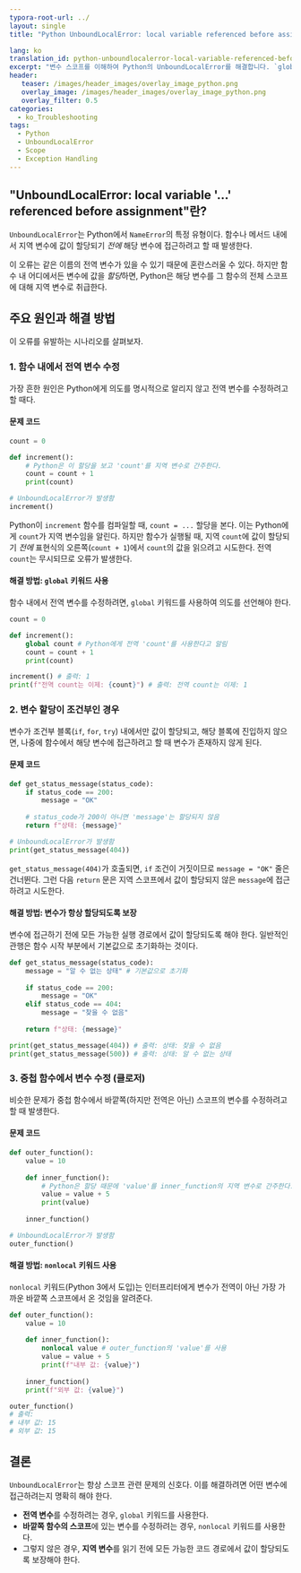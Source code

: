 ```yaml
---
typora-root-url: ../
layout: single
title: "Python UnboundLocalError: local variable referenced before assignment 해결 방법"

lang: ko
translation_id: python-unboundlocalerror-local-variable-referenced-before-assignment
excerpt: "변수 스코프를 이해하여 Python의 UnboundLocalError를 해결합니다. `global` 및 `nonlocal` 키워드를 사용하거나, 변수가 접근되기 전에 항상 함수 스코프 내에서 값이 할당되도록 하는 방법을 배웁니다."
header:
   teaser: /images/header_images/overlay_image_python.png
   overlay_image: /images/header_images/overlay_image_python.png
   overlay_filter: 0.5
categories:
  - ko_Troubleshooting
tags:
  - Python
  - UnboundLocalError
  - Scope
  - Exception Handling
---
```


## "UnboundLocalError: local variable '...' referenced before assignment"란?

`UnboundLocalError`는 Python에서 `NameError`의 특정 유형이다. 함수나 메서드 내에서 지역 변수에 값이 할당되기 *전에* 해당 변수에 접근하려고 할 때 발생한다.

이 오류는 같은 이름의 전역 변수가 있을 수 있기 때문에 혼란스러울 수 있다. 하지만 함수 내 어디에서든 변수에 값을 *할당*하면, Python은 해당 변수를 그 함수의 전체 스코프에 대해 지역 변수로 취급한다.

## 주요 원인과 해결 방법

이 오류를 유발하는 시나리오를 살펴보자.

### 1. 함수 내에서 전역 변수 수정

가장 흔한 원인은 Python에게 의도를 명시적으로 알리지 않고 전역 변수를 수정하려고 할 때다.

#### 문제 코드

```python
count = 0

def increment():
    # Python은 이 할당을 보고 'count'를 지역 변수로 간주한다.
    count = count + 1
    print(count)

# UnboundLocalError가 발생함
increment()
```

Python이 `increment` 함수를 컴파일할 때, `count = ...` 할당을 본다. 이는 Python에게 `count`가 지역 변수임을 알린다. 하지만 함수가 실행될 때, 지역 `count`에 값이 할당되기 *전에* 표현식의 오른쪽(`count + 1`)에서 `count`의 값을 읽으려고 시도한다. 전역 `count`는 무시되므로 오류가 발생한다.

#### 해결 방법: `global` 키워드 사용

함수 내에서 전역 변수를 수정하려면, `global` 키워드를 사용하여 의도를 선언해야 한다.

```python
count = 0

def increment():
    global count # Python에게 전역 'count'를 사용한다고 알림
    count = count + 1
    print(count)

increment() # 출력: 1
print(f"전역 count는 이제: {count}") # 출력: 전역 count는 이제: 1
```

### 2. 변수 할당이 조건부인 경우

변수가 조건부 블록(`if`, `for`, `try`) 내에서만 값이 할당되고, 해당 블록에 진입하지 않으면, 나중에 함수에서 해당 변수에 접근하려고 할 때 변수가 존재하지 않게 된다.

#### 문제 코드

```python
def get_status_message(status_code):
    if status_code == 200:
        message = "OK"
    
    # status_code가 200이 아니면 'message'는 할당되지 않음
    return f"상태: {message}"

# UnboundLocalError가 발생함
print(get_status_message(404))
```

`get_status_message(404)`가 호출되면, `if` 조건이 거짓이므로 `message = "OK"` 줄은 건너뛴다. 그런 다음 `return` 문은 지역 스코프에서 값이 할당되지 않은 `message`에 접근하려고 시도한다.

#### 해결 방법: 변수가 항상 할당되도록 보장

변수에 접근하기 전에 모든 가능한 실행 경로에서 값이 할당되도록 해야 한다. 일반적인 관행은 함수 시작 부분에서 기본값으로 초기화하는 것이다.

```python
def get_status_message(status_code):
    message = "알 수 없는 상태" # 기본값으로 초기화
    
    if status_code == 200:
        message = "OK"
    elif status_code == 404:
        message = "찾을 수 없음"
    
    return f"상태: {message}"

print(get_status_message(404)) # 출력: 상태: 찾을 수 없음
print(get_status_message(500)) # 출력: 상태: 알 수 없는 상태
```

### 3. 중첩 함수에서 변수 수정 (클로저)

비슷한 문제가 중첩 함수에서 바깥쪽(하지만 전역은 아닌) 스코프의 변수를 수정하려고 할 때 발생한다.

#### 문제 코드

```python
def outer_function():
    value = 10
    
    def inner_function():
        # Python은 할당 때문에 'value'를 inner_function의 지역 변수로 간주한다.
        value = value + 5
        print(value)
        
    inner_function()

# UnboundLocalError가 발생함
outer_function()
```

#### 해결 방법: `nonlocal` 키워드 사용

`nonlocal` 키워드(Python 3에서 도입)는 인터프리터에게 변수가 전역이 아닌 가장 가까운 바깥쪽 스코프에서 온 것임을 알려준다.

```python
def outer_function():
    value = 10
    
    def inner_function():
        nonlocal value # outer_function의 'value'를 사용
        value = value + 5
        print(f"내부 값: {value}")
        
    inner_function()
    print(f"외부 값: {value}")

outer_function()
# 출력:
# 내부 값: 15
# 외부 값: 15
```

## 결론

`UnboundLocalError`는 항상 스코프 관련 문제의 신호다. 이를 해결하려면 어떤 변수에 접근하려는지 명확히 해야 한다.
*   **전역 변수**를 수정하려는 경우, `global` 키워드를 사용한다.
*   **바깥쪽 함수의 스코프**에 있는 변수를 수정하려는 경우, `nonlocal` 키워드를 사용한다.
*   그렇지 않은 경우, **지역 변수**를 읽기 전에 모든 가능한 코드 경로에서 값이 할당되도록 보장해야 한다.
